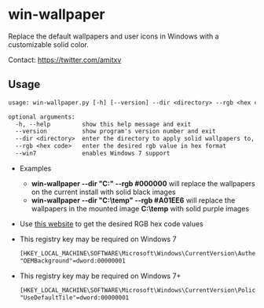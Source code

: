 # win-wallpaper

Replace the default wallpapers and user icons in Windows with a customizable solid color.

Contact: <https://twitter.com/amitxv>

## Usage

```txt
usage: win-wallpaper.py [-h] [--version] --dir <directory> --rgb <hex code> [--win7]

optional arguments:
  -h, --help         show this help message and exit
  --version          show program's version number and exit
  --dir <directory>  enter the directory to apply solid wallpapers to, includes offline images
  --rgb <hex code>   enter the desired rgb value in hex format
  --win7             enables Windows 7 support
```

- Examples

    - **win-wallpaper --dir "C:" --rgb #000000** will replace the wallpapers on the current install with solid black images
    - **win-wallpaper --dir "C:\temp" --rgb #A01EE6** will replace the wallpapers in the mounted image **C:\temp** with solid purple images

- Use [this website](https://www.rapidtables.com/convert/color/rgb-to-hex.html) to get the desired RGB hex code values

- This registry key may be required on Windows 7

    ```txt
    [HKEY_LOCAL_MACHINE\SOFTWARE\Microsoft\Windows\CurrentVersion\Authentication\LogonUI\Background]
    "OEMBackground"=dword:00000001
    ```

- This registry key may be required on Windows 7+

    ```txt
    [HKEY_LOCAL_MACHINE\SOFTWARE\Microsoft\Windows\CurrentVersion\Policies\Explorer]
    "UseDefaultTile"=dword:00000001
    ```
